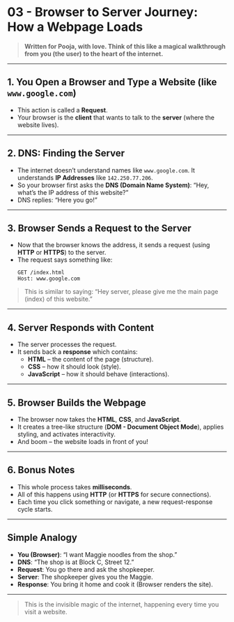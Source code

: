 # 03 - Browser to Server Journey: How a Webpage Loads

> **Written for Pooja, with love. Think of this like a magical walkthrough from you (the user) to the heart of the internet.**

---

## 1. You Open a Browser and Type a Website (like `www.google.com`)

- This action is called a **Request**.
- Your browser is the **client** that wants to talk to the **server** (where the website lives).

---

## 2. DNS: Finding the Server

- The internet doesn’t understand names like `www.google.com`. It understands **IP Addresses** like `142.250.77.206`.
- So your browser first asks the **DNS (Domain Name System)**: “Hey, what’s the IP address of this website?”
- DNS replies: “Here you go!”

---

## 3. Browser Sends a Request to the Server

- Now that the browser knows the address, it sends a request (using **HTTP** or **HTTPS**) to the server.
- The request says something like:
  ```
  GET /index.html
  Host: www.google.com
  ```

> This is similar to saying: “Hey server, please give me the main page (index) of this website.”

---

## 4. Server Responds with Content

- The server processes the request.
- It sends back a **response** which contains:
  - **HTML** – the content of the page (structure).
  - **CSS** – how it should look (style).
  - **JavaScript** – how it should behave (interactions).

---

## 5. Browser Builds the Webpage

- The browser now takes the **HTML**, **CSS**, and **JavaScript**.
- It creates a tree-like structure (**DOM - Document Object Mode**), applies styling, and activates interactivity.
- And boom – the website loads in front of you!

---

## 6. Bonus Notes

- This whole process takes **milliseconds**.
- All of this happens using **HTTP** (or **HTTPS** for secure connections).
- Each time you click something or navigate, a new request-response cycle starts.

---

## Simple Analogy

- **You (Browser)**: “I want Maggie noodles from the shop.”
- **DNS**: “The shop is at Block C, Street 12.”
- **Request**: You go there and ask the shopkeeper.
- **Server**: The shopkeeper gives you the Maggie.
- **Response**: You bring it home and cook it (Browser renders the site).

---

> This is the invisible magic of the internet, happening every time you visit a website.

